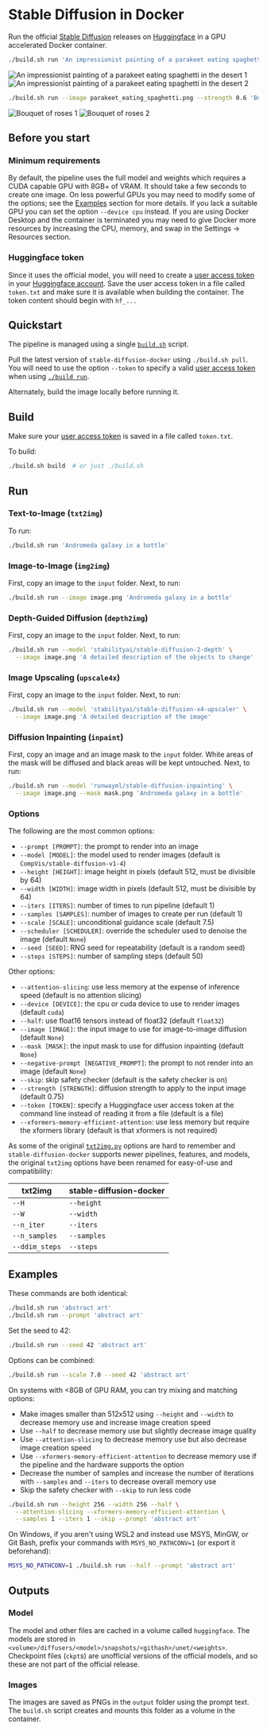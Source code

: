 # Stable Diffusion in Docker

Run the official [Stable Diffusion](https://huggingface.co/CompVis/stable-diffusion)
releases on [Huggingface](https://huggingface.co/) in a GPU accelerated Docker
container.

```sh
./build.sh run 'An impressionist painting of a parakeet eating spaghetti in the desert'
```

![An impressionist painting of a parakeet eating spaghetti in the desert 1](https://raw.githubusercontent.com/fboulnois/repository-assets/main/assets/stable-diffusion-docker/An_impressionist_painting_of_a_parakeet_eating_spaghetti_in_the_desert_s1.png)
![An impressionist painting of a parakeet eating spaghetti in the desert 2](https://raw.githubusercontent.com/fboulnois/repository-assets/main/assets/stable-diffusion-docker/An_impressionist_painting_of_a_parakeet_eating_spaghetti_in_the_desert_s2.png)

```sh
./build.sh run --image parakeet_eating_spaghetti.png --strength 0.6 'Bouquet of roses'
```

![Bouquet of roses 1](https://raw.githubusercontent.com/fboulnois/repository-assets/main/assets/stable-diffusion-docker/Bouquet_of_roses_s1.png)
![Bouquet of roses 2](https://raw.githubusercontent.com/fboulnois/repository-assets/main/assets/stable-diffusion-docker/Bouquet_of_roses_s2.png)

## Before you start

### Minimum requirements

By default, the pipeline uses the full model and weights which requires a CUDA
capable GPU with 8GB+ of VRAM. It should take a few seconds to create one image.
On less powerful GPUs you may need to modify some of the options; see the
[Examples](#examples) section for more details. If you lack a suitable GPU you
can set the option `--device cpu` instead. If you are using Docker Desktop and
the container is terminated you may need to give Docker more resources by
increasing the CPU, memory, and swap in the Settings -> Resources section.

### Huggingface token

Since it uses the official model, you will need to create a [user access token](https://huggingface.co/docs/hub/security-tokens)
in your [Huggingface account](https://huggingface.co/settings/tokens). Save the
user access token in a file called `token.txt` and make sure it is available
when building the container. The token content should begin with `hf_...`

## Quickstart

The pipeline is managed using a single [`build.sh`](build.sh) script.

Pull the latest version of `stable-diffusion-docker` using `./build.sh pull`.
You will need to use the option `--token` to specify a valid [user access token](#huggingface-token)
when using [`./build run`](#run).

Alternately, build the image locally before running it.

## Build

Make sure your [user access token](#huggingface-token) is saved in a file called
`token.txt`.

To build:

```sh
./build.sh build  # or just ./build.sh
```

## Run

### Text-to-Image (`txt2img`)

To run:

```sh
./build.sh run 'Andromeda galaxy in a bottle'
```

### Image-to-Image (`img2img`)

First, copy an image to the `input` folder. Next, to run:

```sh
./build.sh run --image image.png 'Andromeda galaxy in a bottle'
```

### Depth-Guided Diffusion (`depth2img`)

First, copy an image to the `input` folder. Next, to run:

```sh
./build.sh run --model 'stabilityai/stable-diffusion-2-depth' \
  --image image.png 'A detailed description of the objects to change'
```

### Image Upscaling (`upscale4x`)

First, copy an image to the `input` folder. Next, to run:

```sh
./build.sh run --model 'stabilityai/stable-diffusion-x4-upscaler' \
  --image image.png 'A detailed description of the image'
```

### Diffusion Inpainting (`inpaint`)

First, copy an image and an image mask to the `input` folder. White areas of the
mask will be diffused and black areas will be kept untouched. Next, to run:

```sh
./build.sh run --model 'runwayml/stable-diffusion-inpainting' \
  --image image.png --mask mask.png 'Andromeda galaxy in a bottle'
```

### Options

The following are the most common options:

* `--prompt [PROMPT]`: the prompt to render into an image
* `--model [MODEL]`: the model used to render images (default is
`CompVis/stable-diffusion-v1-4`)
* `--height [HEIGHT]`: image height in pixels (default 512, must be divisible by 64)
* `--width [WIDTH]`: image width in pixels (default 512, must be divisible by 64)
* `--iters [ITERS]`: number of times to run pipeline (default 1)
* `--samples [SAMPLES]`: number of images to create per run (default 1)
* `--scale [SCALE]`: unconditional guidance scale (default 7.5)
* `--scheduler [SCHEDULER]`: override the scheduler used to denoise the image
(default `None`)
* `--seed [SEED]`: RNG seed for repeatability (default is a random seed)
* `--steps [STEPS]`: number of sampling steps (default 50)

Other options:

* `--attention-slicing`: use less memory at the expense of inference speed
(default is no attention slicing)
* `--device [DEVICE]`: the cpu or cuda device to use to render images (default
`cuda`)
* `--half`: use float16 tensors instead of float32 (default `float32`)
* `--image [IMAGE]`: the input image to use for image-to-image diffusion
(default `None`)
* `--mask [MASK]`: the input mask to use for diffusion inpainting (default
`None`)
* `--negative-prompt [NEGATIVE_PROMPT]`: the prompt to not render into an image
(default `None`)
* `--skip`: skip safety checker (default is the safety checker is on)
* `--strength [STRENGTH]`: diffusion strength to apply to the input image
(default 0.75)
* `--token [TOKEN]`: specify a Huggingface user access token at the command line
instead of reading it from a file (default is a file)
* `--xformers-memory-efficient-attention`: use less memory but require the
xformers library (default is that xformers is not required)

As some of the original [`txt2img.py`](https://github.com/CompVis/stable-diffusion/blob/main/scripts/txt2img.py)
options are hard to remember and `stable-diffusion-docker` supports newer
pipelines, features, and models, the original `txt2img` options have been
renamed for easy-of-use and compatibility:

| txt2img | stable-diffusion-docker |
|---------|-------------------------|
| `--H` | `--height` |
| `--W` | `--width` |
| `--n_iter` | `--iters` |
| `--n_samples` | `--samples` |
| `--ddim_steps` | `--steps` |

## Examples

These commands are both identical:

```sh
./build.sh run 'abstract art'
./build.sh run --prompt 'abstract art'
```

Set the seed to 42:

```sh
./build.sh run --seed 42 'abstract art'
```

Options can be combined:

```sh
./build.sh run --scale 7.0 --seed 42 'abstract art'
```

On systems with <8GB of GPU RAM, you can try mixing and matching options:

* Make images smaller than 512x512 using `--height` and `--width` to decrease
memory use and increase image creation speed
* Use `--half` to decrease memory use but slightly decrease image quality
* Use `--attention-slicing` to decrease memory use but also decrease image
creation speed
* Use `--xformers-memory-efficient-attention` to decrease memory use if the
pipeline and the hardware supports the option
* Decrease the number of samples and increase the number of iterations with
`--samples` and `--iters` to decrease overall memory use
* Skip the safety checker with `--skip` to run less code

```sh
./build.sh run --height 256 --width 256 --half \
  --attention-slicing --xformers-memory-efficient-attention \
  --samples 1 --iters 1 --skip --prompt 'abstract art'
```

On Windows, if you aren't using WSL2 and instead use MSYS, MinGW, or Git Bash,
prefix your commands with `MSYS_NO_PATHCONV=1` (or export it beforehand):

```sh
MSYS_NO_PATHCONV=1 ./build.sh run --half --prompt 'abstract art'
```

## Outputs

### Model

The model and other files are cached in a volume called `huggingface`. The
models are stored in `<volume>/diffusers/<model>/snapshots/<githash>/unet/<weights>`.
Checkpoint files (`ckpt`s) are unofficial versions of the official models, and
so these are not part of the official release.

### Images

The images are saved as PNGs in the `output` folder using the prompt text. The
`build.sh` script creates and mounts this folder as a volume in the container.
